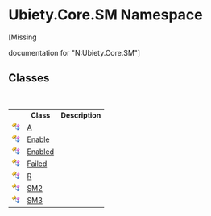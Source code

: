 # Ubiety.Core.SM Namespace
 

\[Missing <summary> documentation for "N:Ubiety.Core.SM"\]


## Classes
&nbsp;<table><tr><th></th><th>Class</th><th>Description</th></tr><tr><td>![Public class](media/pubclass.gif "Public class")</td><td><a href="a6410775-cf12-8a54-eda7-4c653810155a">A</a></td><td /></tr><tr><td>![Public class](media/pubclass.gif "Public class")</td><td><a href="4446add4-4a2e-b8da-56a8-a1e471d53407">Enable</a></td><td /></tr><tr><td>![Public class](media/pubclass.gif "Public class")</td><td><a href="1e70673e-0cad-c2d9-8d8d-a8f4f8ae3eac">Enabled</a></td><td /></tr><tr><td>![Public class](media/pubclass.gif "Public class")</td><td><a href="37ab0515-1ab6-c1f4-db6f-5ba9cb75db97">Failed</a></td><td /></tr><tr><td>![Public class](media/pubclass.gif "Public class")</td><td><a href="bf66e6dc-4763-57a4-5a5f-0402e79f5876">R</a></td><td /></tr><tr><td>![Public class](media/pubclass.gif "Public class")</td><td><a href="23258cf6-0a49-28a8-f5b6-90441c8d8a78">SM2</a></td><td /></tr><tr><td>![Public class](media/pubclass.gif "Public class")</td><td><a href="1ad4f33b-a991-32fb-97ff-c05b1335beaa">SM3</a></td><td /></tr></table>&nbsp;
